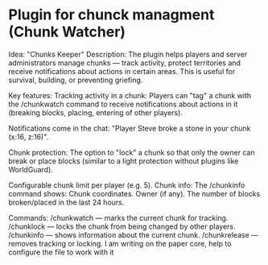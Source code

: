 # Plugin for chunck managment (Chunk Watcher)

Idea: "Chunks Keeper" 
Description: The plugin helps players and server administrators manage chunks — track activity, protect territories and receive notifications about actions in certain areas. This is useful for survival, building, or preventing griefing.


Key features:
Tracking activity in a chunk:
Players can "tag" a chunk with the /chunkwatch command to receive notifications about actions in it (breaking blocks, placing, entering of other players).

Notifications come in the chat: "Player Steve broke a stone in your chunk (x:16, z:16)".

Chunk protection:
The option to "lock" a chunk so that only the owner can break or place blocks (similar to a light protection without plugins like WorldGuard).

Configurable chunk limit per player (e.g. 5).
Chunk info:
The /chunkinfo command shows:
Chunk coordinates.
Owner (if any).
The number of blocks broken/placed in the last 24 hours.

Commands:
/chunkwatch — marks the current chunk for tracking.
/chunklock — locks the chunk from being changed by other players.
/chunkinfo — shows information about the current chunk.
/chunkrelease — removes tracking or locking. I am writing on the paper core, help to configure the file to work with it
